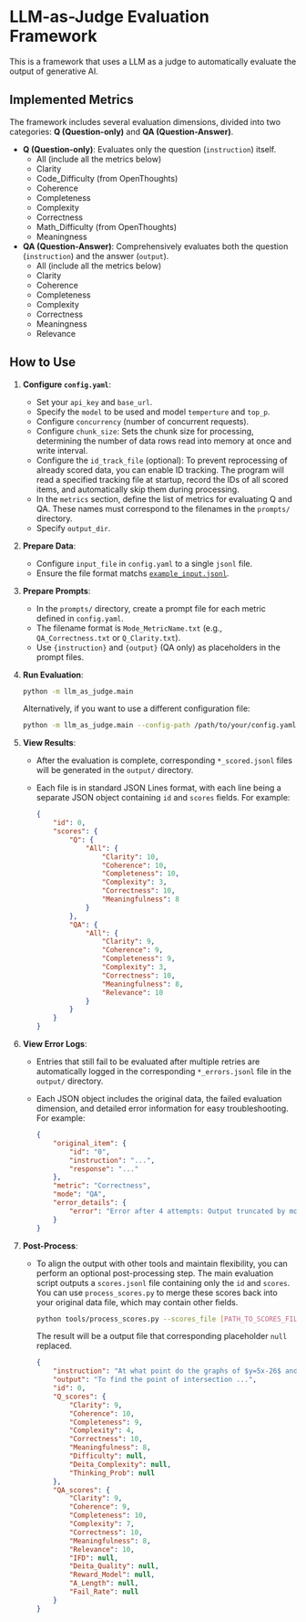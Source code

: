 # LLM-as-Judge Evaluation Framework

This is a framework that uses a LLM as a judge to automatically evaluate the output of generative AI.

## Implemented Metrics

The framework includes several evaluation dimensions, divided into two categories: **Q (Question-only)** and **QA (Question-Answer)**.

- **Q (Question-only)**: Evaluates only the question (`instruction`) itself.
  - All (include all the metrics below)
  - Clarity
  - Code_Difficulty (from OpenThoughts)
  - Coherence
  - Completeness
  - Complexity
  - Correctness
  - Math_Difficulty (from OpenThoughts)
  - Meaningness
- **QA (Question-Answer)**: Comprehensively evaluates both the question (`instruction`) and the answer (`output`).
  - All (include all the metrics below)
  - Clarity
  - Coherence
  - Completeness
  - Complexity
  - Correctness
  - Meaningness
  - Relevance

## How to Use

1. **Configure `config.yaml`**:
    - Set your `api_key` and `base_url`.
    - Specify the `model` to be used and model `temperture` and `top_p`.
    - Configure `concurrency` (number of concurrent requests).
    - Configure `chunk_size`: Sets the chunk size for processing, determining the number of data rows read into memory at once and write interval.
    - Configure the `id_track_file` (optional): To prevent reprocessing of already scored data, you can enable ID tracking. The program will read a specified tracking file at startup, record the IDs of all scored items, and automatically skip them during processing.
    - In the `metrics` section, define the list of metrics for evaluating Q and QA. These names must correspond to the filenames in the `prompts/` directory.
    - Specify `output_dir`.

2. **Prepare Data**:
    - Configure `input_file` in `config.yaml` to a single `jsonl` file.
    - Ensure the file format matchs [`example_input.jsonl`](/data_scorer/data_process/example_input.jsonl).

3. **Prepare Prompts**:
    - In the `prompts/` directory, create a prompt file for each metric defined in `config.yaml`.
    - The filename format is `Mode_MetricName.txt` (e.g., `QA_Correctness.txt` or `Q_Clarity.txt`).
    - Use `{instruction}` and `{output}` (QA only) as placeholders in the prompt files.

4. **Run Evaluation**:

    ```bash
    python -m llm_as_judge.main
    ```

    Alternatively, if you want to use a different configuration file:

    ```bash
    python -m llm_as_judge.main --config-path /path/to/your/config.yaml
    ```

5. **View Results**:
    - After the evaluation is complete, corresponding `*_scored.jsonl` files will be generated in the `output/` directory.
    - Each file is in standard JSON Lines format, with each line being a separate JSON object containing `id` and `scores` fields. For example:

        ```json
        {
            "id": 0,
            "scores": {
                "Q": {
                    "All": {
                        "Clarity": 10,
                        "Coherence": 10,
                        "Completeness": 10,
                        "Complexity": 3,
                        "Correctness": 10,
                        "Meaningfulness": 8
                    }
                },
                "QA": {
                    "All": {
                        "Clarity": 9,
                        "Coherence": 9,
                        "Completeness": 9,
                        "Complexity": 3,
                        "Correctness": 10,
                        "Meaningfulness": 8,
                        "Relevance": 10
                    }
                }
            }
        }
        ```

6. **View Error Logs**:
    - Entries that still fail to be evaluated after multiple retries are automatically logged in the corresponding `*_errors.jsonl` file in the `output/` directory.
    - Each JSON object includes the original data, the failed evaluation dimension, and detailed error information for easy troubleshooting. For example:

        ```json
        {
            "original_item": {
                "id": "0",
                "instruction": "...",
                "response": "..."
            },
            "metric": "Correctness",
            "mode": "QA",
            "error_details": {
                "error": "Error after 4 attempts: Output truncated by model (finish_reason='length')"
            }
        }
        ```

7. **Post-Process**:
    - To align the output with other tools and maintain flexibility, you can perform an optional post-processing step. The main evaluation script outputs a `scores.jsonl` file containing only the `id` and `scores`. You can use `process_scores.py` to merge these scores back into your original data file, which may contain other fields.

        ```bash
        python tools/process_scores.py --scores_file [PATH_TO_SCORES_FILE] --data_file [PATH_TO_DATA_FILE] --output_file [PATH_TO_OUTPUT_FILE]
        ```

        The result will be a output file that corresponding placeholder `null` replaced.

        ```json
        {
            "instruction": "At what point do the graphs of $y=5x-26$ and $y=-\\frac{3}{4}x+19$ intersect?",
            "output": "To find the point of intersection ...",
            "id": 0,
            "Q_scores": {
                "Clarity": 9,
                "Coherence": 10,
                "Completeness": 9,
                "Complexity": 4,
                "Correctness": 10,
                "Meaningfulness": 8,
                "Difficulty": null,
                "Deita_Complexity": null,
                "Thinking_Prob": null
            },
            "QA_scores": {
                "Clarity": 9,
                "Coherence": 9,
                "Completeness": 10,
                "Complexity": 7,
                "Correctness": 10,
                "Meaningfulness": 8,
                "Relevance": 10,
                "IFD": null,
                "Deita_Quality": null,
                "Reward_Model": null,
                "A_Length": null,
                "Fail_Rate": null
            }
        }
        ```
